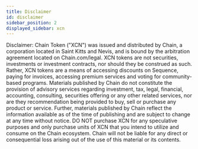 ```yaml
---
title: Disclaimer
id: disclaimer
sidebar_position: 2
displayed_sidebar: xcn
---
```

Disclaimer: Chain Token ("XCN") was issued and distributed by Chain, a corporation located in Saint Kitts and Nevis, and is bound by the arbitration agreement located on Chain.com/legal. XCN tokens are not securities, investments or investment contracts, nor should they be construed as such. Rather, XCN tokens are a means of accessing discounts on Sequence, paying for invoices, accessing premium services and voting for community-based programs. Materials published by Chain do not constitute the provision of advisory services regarding investment, tax, legal, financial, accounting, consulting, securities offering or any other related services, nor are they recommendation being provided to buy, sell or purchase any product or service. Further, materials published by Chain reflect the information available as of the time of publishing and are subject to change at any time without notice. DO NOT purchase XCN for any speculative purposes and only purchase units of XCN that you intend to utilize and consume on the Chain ecosystem. Chain will not be liable for any direct or consequential loss arising out of the use of this material or its contents.